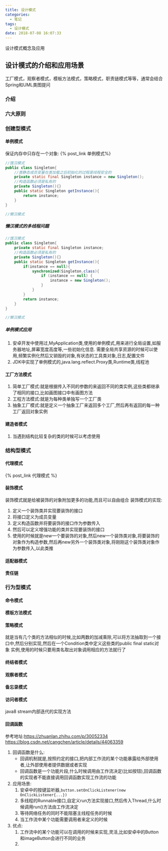 ```yaml
---
title: 设计模式
categories:
  - 笔记
tags:
  - 设计模式
date: 2018-07-08 16:07:33
---
```

 设计模式概念及应用
 <!-- more -->

## 设计模式的介绍和应用场景
工厂模式，观察者模式，模板方法模式，策略模式，职责链模式等等，通常会结合Spring和UML类图提问
### 介绍

### 六大原则

### 创建型模式

#### 单例模式
保证内存中只存在一个对象:
{% post_link 单例模式%}
```java 
//饿汉模式
public class Singleton{
	//类静态成员变量在类加载之后初始化的过程是线程安全的
	private static final Singleton instance = new Singleton();
	//构造函数必须是私有的
	private Singleton(){}
	public static Singleton getInstance(){
		return instance;
	}
}

//懒汉模式

```
##### 懒汉模式的多线程问题
```java 
//饿汉模式
public class Singleton{
	private static final Singleton instance;
	//构造函数必须是私有的
	private Singleton(){}
	public static Singleton getInstance(){
		if(instance == null){
			synchronized(Singleton.class){
				if (instance == null) {
					instance = new Singleton();
				}
			}
		}
		return instance;
	}
}

//懒汉模式

```

##### 单例模式应用
1. 安卓开发中使用过,MyApplication类,使用的单例模式,用来进行全局设置,如服务器地址,屏幕宽度高度等,一些初始化信息.
需要全局共享资源的时候可以使用,频繁实例化然后又销毁的对象,有状态的工具类对象,日志,配置文件
2. JDK中实现了单例模式的,java.lang.reflect.Proxy类,Runtime类,线程池

#### 工厂方法模式
1. 简单工厂模式:就是根据传入不同的参数的来返回不同的类实例,这些类都继承了相同的接口,比如画图接口中有画图方法
2. 工程方法模式:就是为每种类单独写一个工厂类
3. 抽象工厂模式:就是定义一个抽象工厂来返回多个工厂,然后再有返回的每一种工厂返回对象实例

#### 建造者模式
1. 当遇到结构比较复杂的类的时候可以考虑使用

### 结构型模式
#### 代理模式
{% post_link 代理模式 %}

#### 装饰模式
装饰模式就是给被装饰的对象附加更多的功能,而且可以自由组合
装饰模式的实现:
1. 定义一个装饰类并实现要装饰的接口
2. 将接口定义为成员变量
3. 定义构造函数并将要装饰的接口作为参数传入
4. 然后可以定义增强功能的类并实现要装饰的接口
5. 使用的时候就是new一个要装饰的对象,然后new一个装饰类对象,将要装饰的对象作为构造参数,然后再new另外一个装饰类对象,将刚刚这个装饰类对象作为参数传入,以此类推

#### 适配器模式

#### 责任链

### 行为型模式
#### 命令模式
#### 模板方法模式
#### 策略模式
就是当有几个类的方法相似的时候,比如两数的加减乘除,可以将方法抽取到一个接口中,然后分别实现,然后在一个Condition类中定义这些类的public final static对象 实例,使用的时候只要用类名取出对象调用相应的方法就行了
#### 终结者模式
#### 观察者模式
#### 备忘录模式
#### 访问者模式
java8 stream内部迭代的实现方法
#### 回调函数
参考地址:https://zhuanlan.zhihu.com/p/30052334
https://blog.csdn.net/cangchen/article/details/44063359
1. 回调函数是什么:
	* 回调机制就是,按照约定的接口,把内部工作流的某个功能暴露给外部使用者,让外部使用者提供数据或者实现
	* 回调函数是一个功能片段,什么时候调用由工作流决定(比如按钮),回调函数的实现者不能直接调用回调函数实现工作流的功能
2. 应用场景:
	1. 安卓中的按键监听器,`button.setOnClickListener(new OnClickListener{...})`
	2. 多线程的Runnable接口,自定义run方法实现接口,然后传入Thread,什么时候调用run()方法由工作流决定
	3. 等待网络任务的同时不能阻塞主线程任务的时候
	4. 当工作流中某个功能需要调用者来定义的时候
3. 优点:
	1. 工作流中的某个功能可以在调用的时候来实现,灵活,比如安卓中的Button和imageButton会进行不同的业务
	2. 